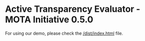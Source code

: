 # Active Transparency Evaluator - MOTA Initiative 0.5.0

For using our demo, please check the [/dist/index.html](/dist/index.html) file.

